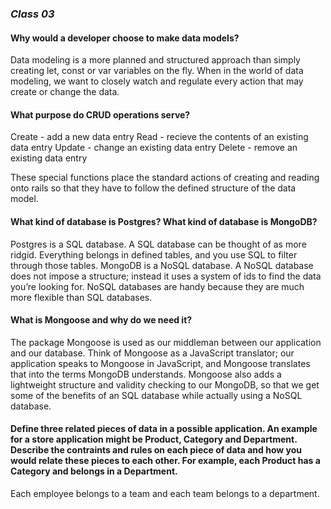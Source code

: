 ### *Class 03*

#### Why would a developer choose to make data models?
Data modeling is a more planned and structured approach than simply creating let, const or var variables on the fly. When in the world of data modeling, we want to closely watch and regulate every action that may create or change the data. 

#### What purpose do CRUD operations serve?
Create - add a new data entry
Read - recieve the contents of an existing data entry
Update - change an existing data entry
Delete - remove an existing data entry

These special functions place the standard actions of creating and reading onto rails so that they have to follow the defined structure of the data model.

#### What kind of database is Postgres? What kind of database is MongoDB?
Postgres is a SQL database. A SQL database can be thought of as more ridgid. Everything belongs in defined tables, and you use SQL to filter through those tables.
MongoDB is a NoSQL database. A NoSQL database does not impose a structure; instead it uses a system of ids to find the data you’re looking for. NoSQL databases are handy because they are much more flexible than SQL databases. 

#### What is Mongoose and why do we need it?
The package Mongoose is used as our middleman between our application and our database. Think of Mongoose as a JavaScript translator; our application speaks to Mongoose in JavaScript, and Mongoose translates that into the terms MongoDB understands. Mongoose also adds a lightweight structure and validity checking to our MongoDB, so that we get some of the benefits of an SQL database while actually using a NoSQL database.

#### Define three related pieces of data in a possible application. An example for a store application might be Product, Category and Department. Describe the contraints and rules on each piece of data and how you would relate these pieces to each other. For example, each Product has a Category and belongs in a Department.
Each employee belongs to a team and each team belongs to a department.
